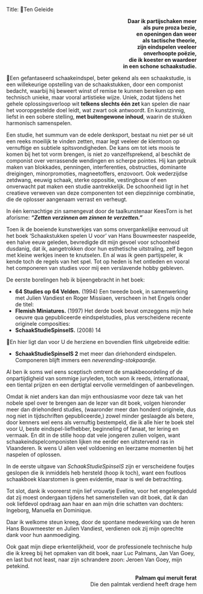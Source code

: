 Title: Ten Geleide

<div style="text-align: right"><b>Daar ik partijschaken meer </b></div>
<div style="text-align: right"><b>als pure proza bezie,</b></div>
<div style="text-align: right"><b>en openingen dan weer</b></div>
<div style="text-align: right"><b>als tactische theorie,</b></div>
<div style="text-align: right"><b>zijn eindspelen veeleer</b></div>
<div style="text-align: right"><b>onverhoopte poëzie,</b></div>
<div style="text-align: right"><b>die ik koester en waardeer</b></div>
<div style="text-align: right"><b>in een schone schaakstudie. </b></div>

Een gefantaseerd schaakeindspel, beter gekend als een schaakstudie, is
een willekeurige opstelling van de schaakstukken, door een componist
bedacht, waarbij hij beweert winst of remise te kunnen bereiken op een
technisch unieke, maar vooral artistieke wijze. Uniek, zodat tijdens het
gehele oplossingsverloop wit **telkens slechts één zet** kan spelen die naar
het vooropgestelde doel leidt, wat zwart ook antwoordt. En kunstzinnig, liefst
in een sobere stelling, **met buitengewone inhoud**, waarin de stukken harmonisch samenspelen.

Een studie, het summum van de edele denksport, bestaat nu niet per sé
uit een reeks moeilijk te vinden zetten, maar legt veeleer de klemtoon op
vernuftige en subtiele spitsvondigheden. De kans om tot iets moois te komen bij het tot vorm brengen, is niet zo vanzelfsprekend, al beschikt de
componist over verrassende wendingen en scherpe pointes. Hij kan gebruik
maken van blokkades, penningen, interferenties, obstructies, dominante
dreigingen, minorpromoties, magneetoffers, enzovoort. Ook wederzijdse
zetdwang, eeuwig schaak, sterke oppositie, vestingbouw of een onverwacht
pat maken een studie aantrekkelijk. De schoonheid ligt in het creatieve verweven van deze componenten tot een diepzinnige combinatie, die de oplosser aangenaam verrast en verheugt.

In één kernachtige zin samengevat door de taalkunstenaar KeesTorn is
het aforisme: __*“Zetten verzinnen om zinnen te verzetten.”*__

Toen ik de boeiende kunstwerkjes van soms onvergankelijke eenvoud uit
het boek ‘Schaakstukken spelen U voor’ van Hans Bouwmeester naspeelde, een halve eeuw geleden, bevredigde dit mijn gevoel voor schoonheid
dusdanig, dat ik, aangetrokken door hun esthetische uitstraling, zelf begon
met kleine werkjes ineen te knutselen. En al was ik geen partijspeler, ik
kende toch de regels van het spel. Tot op heden is het ontleden en vooral
het componeren van studies voor mij een verslavende hobby gebleven.

De eerste borelingen heb ik bijeengebracht in het boek:
- **64 Studies op 64 Velden.** (1994)
Een tweede boek, in samenwerking met Julien Vandiest en Roger Missiaen, verscheen in het Engels onder de titel:
- **Flemish Miniatures.** (1997)
Het derde boek bevat omzeggens mijn hele oeuvre qua gepubliceerde
eindspelstudies, plus verscheidene recente originele composities:
- **SchaakStudieSpinselS.** (2008)
14

En hier ligt dan voor U de herziene en bovendien flink uitgebreide editie:

- **SchaakStudieSpinselS 2** met meer dan driehonderd eindspelen.
Componeren blijft immers een _neverending-stokpaardje._

Al ben ik soms wel eens sceptisch omtrent de smaakbeoordeling of de
onpartijdigheid van sommige juryleden, toch won ik reeds, internationaal,
een tiental prijzen en een dertigtal eervolle vermeldingen of aanbevelingen.

Omdat ik niet anders kan dan mijn enthousiasme voor deze tak van het
nobele spel over te brengen aan de lezer van dit boek, volgen hieronder
meer dan driehonderd studies, (waaronder meer dan honderd originele, dus
nog niet in tijdschriften gepubliceerde,) zowel minder geslaagde als betere,
door kenners wel eens als vernuftig bestempeld, die ik alle hier te boek stel
voor U, beste eindspel-liefhebber, beginneling of fanaat, ter lering en
vermaak. En dit in de stille hoop dat vele jongeren zullen volgen, want
schaakeindspelcomponisten lijken me eerder een uitstervend ras in Vlaanderen. Ik wens U allen veel voldoening en leerzame momenten bij het naspelen of oplossen.

In de eerste uitgave van _SchaakStudieSpinselS_ zijn er verscheidene foutjes geslopen die ik inmiddels heb hersteld (hoop ik toch), want een foutloos
schaakboek klaarstomen is geen evidentie, maar is wel de betrachting.

Tot slot, dank ik vooreerst mijn lief vrouwtje Eveline, voor het engelengeduld dat zij moest ondergaan tijdens het samenstellen van dit boek, dat ik
dan ook liefdevol opdraag aan haar en aan mijn drie schatten van dochters:
Ingeborg, Manuella en Dominique.

Daar ik welkome steun kreeg, door de spontane medewerking van de heren Hans Bouwmeester en Julien Vandiest, verdienen ook zij mijn oprechte
dank voor hun aanmoediging.

Ook gaat mijn diepe erkentelijkheid, voor de professionele technische hulp
die ik kreeg bij het opmaken van dit boek, naar Luc Palmans, Jan Van Goey,
en last but not least, naar zijn schrandere zoon: Jeroen Van Goey, mijn
petekind.

<div style="text-align: right"><b>Palmam qui meruit ferat</b></div>
<div style="text-align: right">Die den palmtak verdiend heeft drage hem</div>


